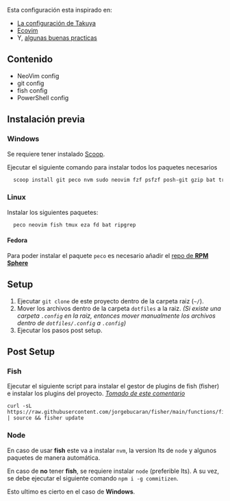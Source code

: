 Esta configuración esta inspirado en:
- [La configuración de Takuya](https://github.com/craftzdog/dotfiles-public)
- [Ecovim](https://github.com/ecosse3/nvim)
- Y, [algunas buenas practicas](https://dotfiles.github.io/utilities/)

## Contenido

- NeoVim config
- git config
- fish config
- PowerShell config

## Instalación previa

### Windows

Se requiere tener instalado [Scoop](https://scoop.sh/).

Ejecutar el siguiente comando para instalar todos los paquetes necesarios

```Powershell
  scoop install git peco nvm sudo neovim fzf psfzf posh-git gzip bat tree-sitter fd ripgrep oh-my-posh gcc terminal-icons
```

### Linux

Instalar los siguientes paquetes:

```bash
  peco neovim fish tmux eza fd bat ripgrep
```

#### Fedora

Para poder instalar el paquete `peco` es necesario añadir el [repo de **RPM Sphere**](https://rpmsphere.github.io/)

## Setup

1. Ejecutar `git clone` de este proyecto dentro de la carpeta raiz (`~/`).
2. Mover los archivos dentro de la carpeta `dotfiles` a la raiz. _(Si existe una carpeta `.config` en la raiz, entonces mover manualmente los archivos dentro de `dotfiles/.config` a `.config`)_
3. Ejecutar los pasos post setup.

## Post Setup

### Fish

Ejecutar el siguiente script para instalar el gestor de plugins de fish (fisher) e instalar los plugins del proyecto. _[Tomado de este comentario](https://github.com/jorgebucaran/fisher/issues/775#issuecomment-1703684632)_

```fish
curl -sL https://raw.githubusercontent.com/jorgebucaran/fisher/main/functions/fisher.fish | source && fisher update
```

### Node

En caso de usar **fish** este va a instalar `nvm`, la version lts de `node` y algunos paquetes de manera automática.

En caso de **no** tener **fish**, se requiere instalar `node` (preferible lts). A su vez, se debe ejecutar el siguiente comando `npm i -g commitizen`.

Esto ultimo es cierto en el caso de **Windows**.
